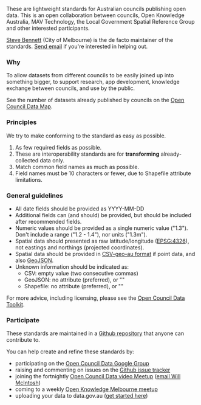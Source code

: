 These are lightweight standards for Australian councils publishing open data. This is an open collaboration between councils, Open Knowledge Australia, MAV Technology, the Local Government Spatial Reference Group and other interested participants. 

[Steve Bennett](http://stevebennett.me) (City of Melbourne) is the de facto maintainer of the standards. [Send email](mailto:stevage@gmail.com) if you're interested in helping out.

### Why

 To allow datasets from different councils to be easily joined up into something bigger, to support research, app development, knowledge exchange between councils, and use by the public.

See the number of datasets already published by councils on the [Open Council Data Map](http://map.opencouncildata.org).

<!-- <iframe width='100%' height='480' frameborder='0'
src='https://stevage.cartodb.com/viz/43494ef2-61f3-11e5-a667-0e4fddd5de28/embed_map'
allowfullscreen webkitallowfullscreen mozallowfullscreen oallowfullscreen msallowfullscreen>
</iframe>
 -->

### Principles
We try to make conforming to the standard as easy as possible.

1. As few required fields as possible.
2. These are interoperability standards are for **transforming** already-collected data only.
3. Match common field names as much as possible.
4. Field names must be 10 characters or fewer, due to Shapefile attribute limitations.

### General guidelines

* All date fields should be provided as YYYY-MM-DD
* Additional fields can (and should) be provided, but should be included after recommended fields.
* Numeric values should be provided as a single numeric value ("1.3"). Don't include a range ("1.2 - 1.4"), nor units ("1.3m").
* Spatial data should presented as raw latitude/longitude ([EPSG:4326](http://spatialreference.org/ref/epsg/wgs-84/)), not eastings and northings (projected coordinates).
* Spatial data should be provided in [CSV-geo-au format](https://github.com/NICTA/nationalmap/wiki/csv-geo-au) if point data, and also [GeoJSON](http://geojson.org/geojson-spec.html).
* Unknown information should be indicated as:
    - CSV: empty value (two consecutive commas)
    - GeoJSON: no attribute (preferred), or ""
    - Shapefile: no attribute (preferred), or ""

For more advice, including licensing, please see the [Open Council Data Toolkit](http://opencouncildata.org).

### Participate

These standards are maintained in a [Github repository](http://github.com/OpenCouncilData/open-council-data) that anyone can contribute to.

You can help create and refine these standards by:

* participating on the [Open Council Data Google Group](https://groups.google.com/forum/#!forum/opencouncildata)
* raising and commenting on issues on the [Github issue tracker](https://github.com/OpenCouncilData/open-council-data/issues)
* joining the fortnightly [Open Council Data video Meetup](http://www.meetup.com/Open-Knowledge-Melbourne/events/) ([email Will McIntosh](mailto:will.mcintosh@melbourne.vic.gov.au))
* coming to a weekly [Open Knowledge Melbourne meetup](https://www.meetup.com/Open-Knowledge-Melbourne/)
* uploading your data to data.gov.au ([get started here](http://opencouncildata.org))
